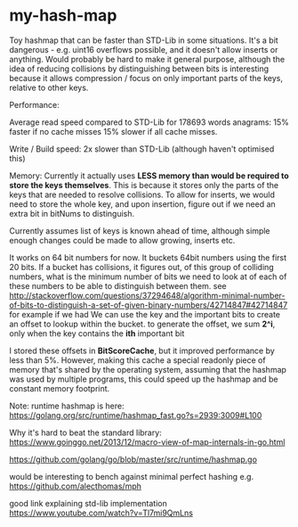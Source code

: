 # my-hash-map

Toy hashmap that can be faster than STD-Lib in some situations.
It's a bit dangerous - e.g. uint16 overflows possible, and it doesn't allow inserts or anything.
Would probably be hard to make it general purpose, although the idea of reducing collisions by distinguishing between bits is interesting because it allows compression / focus on only important parts of the keys, relative to other keys.

Performance:

Average read speed compared to STD-Lib for 178693 words anagrams:
15% faster if no cache misses
15% slower if all cache misses.

Write / Build speed: 2x slower than STD-Lib (although haven't optimised this)

Memory:
Currently it actually uses **LESS memory than would be required to store the keys themselves**.
This is because it stores only the parts of the keys that are needed to resolve collisions.
To allow for inserts, we would need to store the whole key, and upon insertion, figure out if we need an extra bit in bitNums to distinguish.



Currently assumes list of keys is known ahead of time, although simple enough changes could be made to allow growing, inserts etc.

It works on 64 bit numbers for now.
It buckets 64bit numbers using the first 20 bits.
If a bucket has collisions, it figures out, of this group of colliding numbers, what is the minimum number of bits we need to look at of each of these numbers to be able to distinguish between them.
see http://stackoverflow.com/questions/37294648/algorithm-minimal-number-of-bits-to-distinguish-a-set-of-given-binary-numbers/42714847#42714847 for example
if we had We can use the key and the important bits to create an offset to lookup within the bucket.
to generate the offset, we sum **2^i**, only when the key contains the **ith** important bit

I stored these offsets in **BitScoreCache**, but it improved performance by less than 5%. However, making this cache a special readonly piece of memory that's shared by the operating system, assuming that the hashmap was used by multiple programs, this could speed up the hashmap and be constant memory footprint.


Note: runtime hashmap is here: https://golang.org/src/runtime/hashmap_fast.go?s=2939:3009#L100

Why it's hard to beat the standard library:
https://www.goinggo.net/2013/12/macro-view-of-map-internals-in-go.html

https://github.com/golang/go/blob/master/src/runtime/hashmap.go

would be interesting to bench against minimal perfect hashing e.g. https://github.com/alecthomas/mph

good link explaining std-lib implementation https://www.youtube.com/watch?v=Tl7mi9QmLns